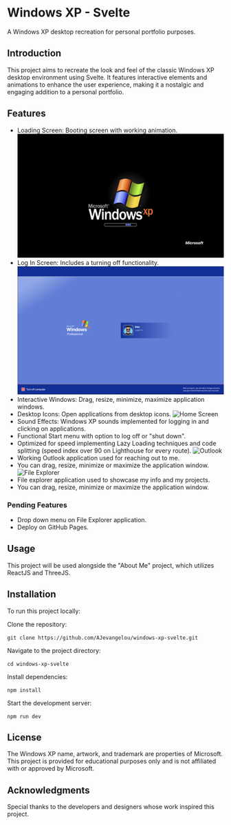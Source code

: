 # Windows XP - Svelte
A Windows XP desktop recreation for personal portfolio purposes.

## Introduction
This project aims to recreate the look and feel of the classic Windows XP desktop environment using Svelte. It features interactive elements and animations to enhance the user experience, making it a nostalgic and engaging addition to a personal portfolio.

## Features
- Loading Screen: Booting screen with working animation.
![Loading](https://github.com/AJevangelou/windows-xp-svelte/blob/main/thumbnails/Loading.jpg)
- Log In Screen: Includes a turning off functionality.
![Log In Screen](https://github.com/AJevangelou/windows-xp-svelte/blob/main/thumbnails/LogIn%20Image.png?raw=true)
- Interactive Windows: Drag, resize, minimize, maximize application windows.
- Desktop Icons: Open applications from desktop icons.
![Home Screen](https://github.com/AJevangelou/windows-xp-svelte/blob/main/thumbnails/Home%20Image.png?raw=true)
- Sound Effects: Windows XP sounds implemented for logging in and clicking on applications.
- Functional Start menu with option to log off or "shut down".
- Optimized for speed implementing Lazy Loading techniques and code splitting (speed index over 90 on Lighthouse for every route).
![Outlook]()
- Working Outlook application used for reaching out to me.
- You can drag, resize, minimize or maximize the application window.
![File Explorer]()
- File explorer application used to showcase my info and my projects.
- You can drag, resize, minimize or maximize the application window.

### Pending Features
- Drop down menu on File Explorer application.
- Deploy on GitHub Pages.

## Usage
This project will be used alongside the "About Me" project, which utilizes ReactJS and ThreeJS.

## Installation
To run this project locally:

Clone the repository:
```
git clone https://github.com/AJevangelou/windows-xp-svelte.git
```
Navigate to the project directory:
```
cd windows-xp-svelte
```
Install dependencies:
```
npm install
```
Start the development server:
```
npm run dev
```
## License
The Windows XP name, artwork, and trademark are properties of Microsoft. This project is provided for educational purposes only and is not affiliated with or approved by Microsoft.

## Acknowledgments
Special thanks to the developers and designers whose work inspired this project.
